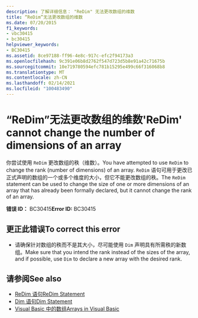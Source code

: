 ```yaml
---
description: 了解详细信息： "ReDim" 无法更改数组的维数
title: “ReDim”无法更改数组的维数
ms.date: 07/20/2015
f1_keywords:
- vbc30415
- bc30415
helpviewer_keywords:
- BC30415
ms.assetid: 8ce97188-ff96-4e8c-917c-efc2f94173a3
ms.openlocfilehash: 9c391e06b8d2762f547d723d5b8e91a42c71675b
ms.sourcegitcommit: 10e719780594efc781b15295e499c66f316068b8
ms.translationtype: MT
ms.contentlocale: zh-CN
ms.lasthandoff: 02/14/2021
ms.locfileid: "100483490"
---
```

# <a name="redim-cannot-change-the-number-of-dimensions-of-an-array"></a><span data-ttu-id="2890d-103">“ReDim”无法更改数组的维数</span><span class="sxs-lookup"><span data-stu-id="2890d-103">'ReDim' cannot change the number of dimensions of an array</span></span>

<span data-ttu-id="2890d-104">你尝试使用 `ReDim` 更改数组的秩（维数）。</span><span class="sxs-lookup"><span data-stu-id="2890d-104">You have attempted to use `ReDim` to change the rank (number of dimensions) of an array.</span></span> <span data-ttu-id="2890d-105">`ReDim` 语句可用于更改已正式声明的数组的一个或多个维度的大小，但它不能更改数组的秩。</span><span class="sxs-lookup"><span data-stu-id="2890d-105">The `ReDim` statement can be used to change the size of one or more dimensions of an array that has already been formally declared, but it cannot change the rank of an array.</span></span>  
  
 <span data-ttu-id="2890d-106">**错误 ID：** BC30415</span><span class="sxs-lookup"><span data-stu-id="2890d-106">**Error ID:** BC30415</span></span>  
  
## <a name="to-correct-this-error"></a><span data-ttu-id="2890d-107">更正此错误</span><span class="sxs-lookup"><span data-stu-id="2890d-107">To correct this error</span></span>  
  
- <span data-ttu-id="2890d-108">请确保针对数组的秩而不是其大小，尽可能使用 `Dim` 声明具有所需秩的新数组。</span><span class="sxs-lookup"><span data-stu-id="2890d-108">Make sure that you intend the rank instead of the sizes of the array, and if possible, use `Dim` to declare a new array with the desired rank.</span></span>  
  
## <a name="see-also"></a><span data-ttu-id="2890d-109">请参阅</span><span class="sxs-lookup"><span data-stu-id="2890d-109">See also</span></span>

- [<span data-ttu-id="2890d-110">ReDim 语句</span><span class="sxs-lookup"><span data-stu-id="2890d-110">ReDim Statement</span></span>](../language-reference/statements/redim-statement.md)
- [<span data-ttu-id="2890d-111">Dim 语句</span><span class="sxs-lookup"><span data-stu-id="2890d-111">Dim Statement</span></span>](../language-reference/statements/dim-statement.md)
- [<span data-ttu-id="2890d-112">Visual Basic 中的数组</span><span class="sxs-lookup"><span data-stu-id="2890d-112">Arrays in Visual Basic</span></span>](../programming-guide/language-features/arrays/index.md)

